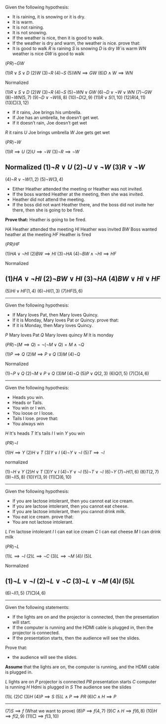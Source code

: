 Given the following hypothesis: 
- It is raining, it is snowing or it is dry. 
- It is warm. 
- It is not raining. 
- It is not snowing. 
- If the weather is nice, then it is good to walk. 
- If the weather is dry and warm, the weather is nice. 
prove that: 
- It is good to walk
$R$ is raining
$S$ is snowing
$D$ is dry
$W$ is warm
$WN$ weather is nice
$GW$ is good to walk

$(PR)\neg GW$

$(1) R \lor S \lor D$
$(2) W$
$(3) \neg R$
$(4)\neg S$
$(5)WN \implies GW$
$(6)D \land W \implies WN$

Normalized

$(1) R \lor S \lor D$
$(2) W$
$(3) \neg R$
$(4)\neg S$
$(5)\neg WN \lor GW$
$(6)\neg D \lor \neg W \lor WN$
$(7)\neg GW$
$(8)\neg WN (5, 7)$
$(9)\neg D \lor \neg W (6, 8)$
$(10)\neg D (2, 9)$
$(11)R \lor S (1, 10)$
$(12)R (4, 11)$
$(13)\Box (3, 12)$

- If it rains, Joe brings his umbrella. 
- If Joe has an umbrella, he doesn’t get wet. 
- If it doesn’t rain, Joe doesn’t get wet

$R$ it rains
$U$ Joe brings umbrella
$W$ Joe gets get wet

$(PR)\neg W$

$(1)R \implies U$
$(2)U \implies \neg W$
$(3)\neg R \implies \neg W$

Normalized
$(1)\neg R \lor U$
$(2)\neg U \lor \neg W$
$(3)R \lor \neg W$
---
$(4)\neg R \lor \neg W(1, 2)$
$(5)\neg W (3,4)$

- Either Heather attended the meeting or Heather was not invited. 
- If the boss wanted Heather at the meeting, then she was invited. 
- Heather did not attend the meeting. 
- If the boss did not want Heather there, and the boss did not invite her there, then she is going to be fired. 

**Prove that:** Heather is going to be fired.

$HA$ Heather attended the meeting
$HI$ Heather was invited
$BW$ Boss wanted heather at the meeting
$HF$ Heather is fired

$(PR)HF$

$(1) HA \lor \neg HI$
$(2)BW \implies HI$
$(3)\neg HA$
$(4)\neg BW \land \neg HI \implies HF$

Normalized

$(1) HA \lor \neg HI$
$(2)\neg BW \lor HI$
$(3)\neg HA$
$(4)BW \lor HI \lor HF$
---
$(5)HI \lor HF (1, 4)$
$(6)\neg HI (1,3)$
$(7)HF (5, 6)$

---

Given the following hypothesis: 
- If Mary loves Pat, then Mary loves Quincy. 
- If it is Monday, Mary loves Pat or Quincy.
prove that: 
- If it is Monday, then Mary loves Quincy.

$P$ Mary loves Pat
$Q$ Mary loves quincy
$M$ It is monday

$(PR)\neg(M \implies Q) = \neg(\neg M \lor Q) = M \land \neg Q$

$(1) P \implies Q$
$(2) M \implies P \lor Q$
$(3) M$
$(4)\neg Q$

Normalized

$(1) \neg P \lor Q$
$(2) \neg M \lor P \lor Q$
$(3) M$
$(4)\neg Q$
$(5)P \lor Q (2,3)$
$(6)Q (1,5)$
$(7)\Box (4,6)$

---

Given the following hypothesis: 
- Heads you win. 
- Heads or Tails. 
- You win or I win. 
- You loose or I loose. 
- Tails I lose.
prove that: 
- You always win

$H$ It's heads
$T$ It's tails
$I$ I win
$Y$ you win

$(PR) \neg I$

$(1) H \implies Y$
$(2) H \lor T$
$(3) Y \lor I$
$(4)\neg Y \lor \neg I$
$(5)T \implies \neg I$

normalized

$(1) \neg H \lor Y$
$(2) H \lor T$
$(3) Y \lor I$
$(4)\neg Y \lor \neg I$
$(5) \neg T \lor \neg I$
$(6)\neg Y$
$(7) \neg H (1, 6)$
$(8)T (2, 7)$
$(9)\neg I (5, 8)$
$(10)Y (3, 9)$
$(11)\Box (6, 10)$

---
Given the following hypothesis: 
- If you are lactose intolerant, then you cannot eat ice cream. 
- If you are lactose intolerant, then you cannot eat cheese. 
- If you are lactose intolerant, then you cannot drink milk. 
- You eat ice cream. 
prove that: 
- You are not lactose intolerant.

$L$ I'm lactose intolerant
$I$ I can eat ice cream
$C$ I can eat cheese
$M$ I can drink milk

$(PR) \neg L$

$(1) L \implies \neg I$
$(2) L \implies \neg C$
$(3) L \implies \neg M$
$(4) I$
$(5) L$

Normalized

$(1) \neg L \lor \neg I$
$(2) \neg L \lor \neg C$
$(3) \neg L \lor \neg M$
$(4) I$
$(5) L$
---
$(6)\neg I (1, 5)$
$(7) \Box (4, 6)$

---

Given the following statements: 
- If the lights are on and the projector is connected, then the presentation will start. 
- If the computer is running and the HDMI cable is plugged in, then the projector is connected. 
- If the presentation starts, then the audience will see the slides. 

Prove that: 
- the audience will see the slides.

**Assume** that the lights are on, the computer is running, and the HDMI cable is plugged in.

$L$ lights are on
$P$ projector is connected
$PR$ presentation starts
$C$ computer is running
$H$ Hdmi is plugged in
$S$ The audience see the slides

$(1) L$
$(2) C$
$(3)H$
$(4)P \implies S$
$(5)L \land P \implies PR$
$(6)C \land H \implies P$

---

$(7)S \implies f$ (What we want to prove)
$(8) P \implies f (4, 7)$ 
$(9)C \land H \implies f (6, 8)$
$(10) H \implies f (2, 9)$
$(11)\Box \implies f (3, 10)$
